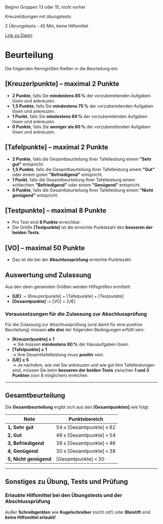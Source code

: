 Beginn Gruppen 13 oder 15, nicht vorher

Kreuzelübungen mit übungstests


2 Übrungstests - 45 Min, keine Hilfsmittel

[Link zu Daten](https://dmg.tuwien.ac.at/panholzer/algdm_2025.html)


# Beurteilung

Die folgenden Kenngrößen fließen in die Beurteilung ein:

## [Kreuzerlpunkte] – maximal 2 Punkte

- **2 Punkte**, falls Sie **mindestens 85 %** der vorzubereitenden Aufgaben lösen und ankreuzen.  
- **1,5 Punkte**, falls Sie **mindestens 75 %** der vorzubereitenden Aufgaben lösen und ankreuzen.  
- **1 Punkt**, falls Sie **mindestens 60 %** der vorzubereitenden Aufgaben lösen und ankreuzen.  
- **0 Punkte**, falls Sie **weniger als 60 %** der vorzubereitenden Aufgaben lösen und ankreuzen.  

## [Tafelpunkte] – maximal 2 Punkte

- **2 Punkte**, falls die Gesamtbeurteilung Ihrer Tafelleistung einem **"Sehr gut"** entspricht.  
- **1,5 Punkte**, falls die Gesamtbeurteilung Ihrer Tafelleistung einem **"Gut"** oder einem guten **"Befriedigend"** entspricht.  
- **1 Punkt**, falls die Gesamtbeurteilung Ihrer Tafelleistung einem schlechten **"Befriedigend"** oder einem **"Genügend"** entspricht.  
- **0 Punkte**, falls die Gesamtbeurteilung Ihrer Tafelleistung einem **"Nicht genügend"** entspricht.  

## [Testpunkte] – maximal 8 Punkte

- Pro Test sind **8 Punkte** erreichbar.  
- Die Größe **[Testpunkte]** ist die erreichte Punktezahl des **besseren der beiden Tests**.  

## [VO] – maximal 50 Punkte

- Das ist die bei der **Abschlussprüfung** erreichte Punktezahl.


## Auswertung und Zulassung

Aus den oben genannten Größen werden Hilfsgrößen ermittelt:

- **[UE]** := [Kreuzerlpunkte] + [Tafelpunkte] + [Testpunkte]  
- **[Gesamtpunkte]** := [VO] + [UE]

### Voraussetzungen für die Zulassung zur Abschlussprüfung

Für die Zulassung zur Abschlussprüfung (und damit für eine positive Beurteilung) müssen **alle drei** der folgenden Bedingungen erfüllt sein:

- **[Kreuzerlpunkte] ≥ 1**  
  → Sie müssen **mindestens 60 %** der Hausaufgaben lösen.  
- **[Tafelpunkte] ≥ 1**  
  → Ihre Gesamttafelleistung muss **positiv** sein.  
- **[UE] ≥ 5**  
  → Je nachdem, wie viel Sie ankreuzen und wie gut Ihre Tafelleistungen sind, müssen Sie beim **besseren der beiden Tests** zwischen **1 und 3 Punkten** (von 8 möglichen) erreichen.

---

## Gesamtbeurteilung

Die **Gesamtbeurteilung** ergibt sich aus den **[Gesamtpunkten]** wie folgt:

| Note                | Punktebereich              |
|---------------------|----------------------------|
| **1, Sehr gut**      | 54 ≤ [Gesamtpunkte] ≤ 62    |
| **2, Gut**           | 46 ≤ [Gesamtpunkte] < 54    |
| **3, Befriedigend**  | 38 ≤ [Gesamtpunkte] < 46    |
| **4, Genügend**      | 30 ≤ [Gesamtpunkte] < 38    |
| **5, Nicht genügend**| [Gesamtpunkte] < 30         |

---

## Sonstiges zu Übung, Tests und Prüfung

### Erlaubte Hilfsmittel bei den Übungstests und der Abschlussprüfung

Außer **Schreibgeräten** wie **Kugelschreiber** (nicht rot!) oder **Bleistift** sind **keine Hilfsmittel erlaubt!**
